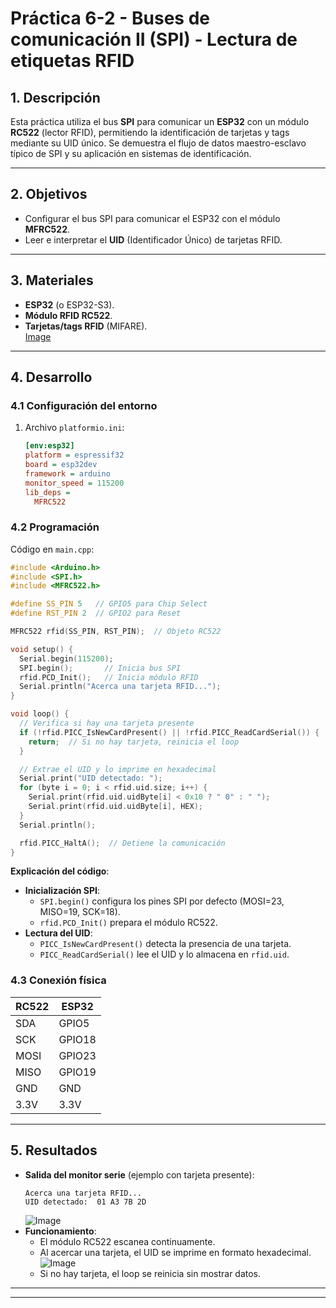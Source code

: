 # **Práctica 6-2 - Buses de comunicación II (SPI) - Lectura de etiquetas RFID**  

## **1. Descripción**  
Esta práctica utiliza el bus **SPI** para comunicar un **ESP32** con un módulo **RC522** (lector RFID), permitiendo la identificación de tarjetas y tags mediante su UID único. Se demuestra el flujo de datos maestro-esclavo típico de SPI y su aplicación en sistemas de identificación.  

---

## **2. Objetivos**  
- Configurar el bus SPI para comunicar el ESP32 con el módulo **MFRC522**.  
- Leer e interpretar el **UID** (Identificador Único) de tarjetas RFID.  

---

## **3. Materiales**  
- **ESP32** (o ESP32-S3).  
- **Módulo RFID RC522**.  
- **Tarjetas/tags RFID** (MIFARE).  
  [Image](https://github.com/user-attachments/assets/274d03ef-78ae-4e1f-aab1-06bab13f6c04)
---

## **4. Desarrollo**  

### **4.1 Configuración del entorno**  
1. Archivo `platformio.ini`:  
   ```ini
   [env:esp32]
   platform = espressif32
   board = esp32dev
   framework = arduino
   monitor_speed = 115200
   lib_deps = 
     MFRC522
   ```  

### **4.2 Programación**  
Código en `main.cpp`:  
```cpp
#include <Arduino.h>
#include <SPI.h>
#include <MFRC522.h>

#define SS_PIN 5   // GPIO5 para Chip Select
#define RST_PIN 2  // GPIO2 para Reset

MFRC522 rfid(SS_PIN, RST_PIN);  // Objeto RC522

void setup() {
  Serial.begin(115200);
  SPI.begin();       // Inicia bus SPI
  rfid.PCD_Init();   // Inicia módulo RFID
  Serial.println("Acerca una tarjeta RFID...");
}

void loop() {
  // Verifica si hay una tarjeta presente
  if (!rfid.PICC_IsNewCardPresent() || !rfid.PICC_ReadCardSerial()) {
    return;  // Si no hay tarjeta, reinicia el loop
  }

  // Extrae el UID y lo imprime en hexadecimal
  Serial.print("UID detectado: ");
  for (byte i = 0; i < rfid.uid.size; i++) {
    Serial.print(rfid.uid.uidByte[i] < 0x10 ? " 0" : " ");
    Serial.print(rfid.uid.uidByte[i], HEX);
  }
  Serial.println();

  rfid.PICC_HaltA();  // Detiene la comunicación
}
```  

**Explicación del código**:  
- **Inicialización SPI**:  
  - `SPI.begin()` configura los pines SPI por defecto (MOSI=23, MISO=19, SCK=18).  
  - `rfid.PCD_Init()` prepara el módulo RC522.  
- **Lectura del UID**:  
  - `PICC_IsNewCardPresent()` detecta la presencia de una tarjeta.  
  - `PICC_ReadCardSerial()` lee el UID y lo almacena en `rfid.uid`.  

### **4.3 Conexión física**  
| RC522  | ESP32  |  
|--------|--------|  
| SDA    | GPIO5  |  
| SCK    | GPIO18 |  
| MOSI   | GPIO23 |  
| MISO   | GPIO19 |  
| GND    | GND    |  
| 3.3V   | 3.3V   |  

---

## **5. Resultados**  
- **Salida del monitor serie** (ejemplo con tarjeta presente):  
  ```plaintext
  Acerca una tarjeta RFID...
  UID detectado:  01 A3 7B 2D
  ```
  ![Image](https://github.com/user-attachments/assets/b70ce971-eba7-49f2-8b3d-aa656d2b30dd)
- **Funcionamiento**:  
  - El módulo RC522 escanea continuamente.  
  - Al acercar una tarjeta, el UID se imprime en formato hexadecimal.
   ![Image](https://github.com/user-attachments/assets/0c9fa0f8-f1c0-471b-a016-4047de884134)
  - Si no hay tarjeta, el loop se reinicia sin mostrar datos.  

---
---

